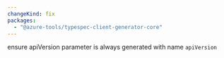 ```yaml
---
changeKind: fix
packages:
  - "@azure-tools/typespec-client-generator-core"
---
```


ensure apiVersion parameter is always generated with name `apiVersion`